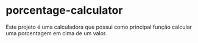 # porcentage-calculator
Este projeto é uma calculadora que possui como principal função calcular uma porcentagem em cima de um valor.
